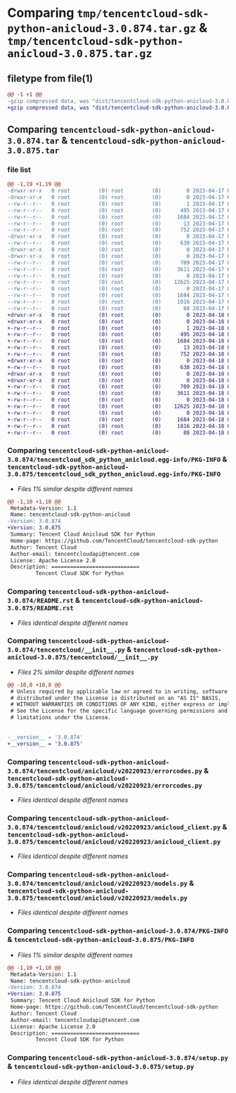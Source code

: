 # Comparing `tmp/tencentcloud-sdk-python-anicloud-3.0.874.tar.gz` & `tmp/tencentcloud-sdk-python-anicloud-3.0.875.tar.gz`

## filetype from file(1)

```diff
@@ -1 +1 @@
-gzip compressed data, was "dist/tencentcloud-sdk-python-anicloud-3.0.874.tar", last modified: Mon Apr 17 00:15:45 2023, max compression
+gzip compressed data, was "dist/tencentcloud-sdk-python-anicloud-3.0.875.tar", last modified: Tue Apr 18 00:20:32 2023, max compression
```

## Comparing `tencentcloud-sdk-python-anicloud-3.0.874.tar` & `tencentcloud-sdk-python-anicloud-3.0.875.tar`

### file list

```diff
@@ -1,19 +1,19 @@
-drwxr-xr-x   0 root         (0) root         (0)        0 2023-04-17 00:15:45.000000 tencentcloud-sdk-python-anicloud-3.0.874/
-drwxr-xr-x   0 root         (0) root         (0)        0 2023-04-17 00:15:45.000000 tencentcloud-sdk-python-anicloud-3.0.874/tencentcloud_sdk_python_anicloud.egg-info/
--rw-r--r--   0 root         (0) root         (0)        1 2023-04-17 00:15:45.000000 tencentcloud-sdk-python-anicloud-3.0.874/tencentcloud_sdk_python_anicloud.egg-info/dependency_links.txt
--rw-r--r--   0 root         (0) root         (0)      495 2023-04-17 00:15:45.000000 tencentcloud-sdk-python-anicloud-3.0.874/tencentcloud_sdk_python_anicloud.egg-info/SOURCES.txt
--rw-r--r--   0 root         (0) root         (0)     1684 2023-04-17 00:15:45.000000 tencentcloud-sdk-python-anicloud-3.0.874/tencentcloud_sdk_python_anicloud.egg-info/PKG-INFO
--rw-r--r--   0 root         (0) root         (0)       13 2023-04-17 00:15:45.000000 tencentcloud-sdk-python-anicloud-3.0.874/tencentcloud_sdk_python_anicloud.egg-info/top_level.txt
--rw-r--r--   0 root         (0) root         (0)      752 2023-04-17 00:15:45.000000 tencentcloud-sdk-python-anicloud-3.0.874/README.rst
-drwxr-xr-x   0 root         (0) root         (0)        0 2023-04-17 00:15:45.000000 tencentcloud-sdk-python-anicloud-3.0.874/tencentcloud/
--rw-r--r--   0 root         (0) root         (0)      630 2023-04-17 00:15:45.000000 tencentcloud-sdk-python-anicloud-3.0.874/tencentcloud/__init__.py
-drwxr-xr-x   0 root         (0) root         (0)        0 2023-04-17 00:15:45.000000 tencentcloud-sdk-python-anicloud-3.0.874/tencentcloud/anicloud/
-drwxr-xr-x   0 root         (0) root         (0)        0 2023-04-17 00:15:45.000000 tencentcloud-sdk-python-anicloud-3.0.874/tencentcloud/anicloud/v20220923/
--rw-r--r--   0 root         (0) root         (0)      709 2023-04-17 00:15:45.000000 tencentcloud-sdk-python-anicloud-3.0.874/tencentcloud/anicloud/v20220923/errorcodes.py
--rw-r--r--   0 root         (0) root         (0)     3611 2023-04-17 00:15:45.000000 tencentcloud-sdk-python-anicloud-3.0.874/tencentcloud/anicloud/v20220923/anicloud_client.py
--rw-r--r--   0 root         (0) root         (0)        0 2023-04-17 00:15:45.000000 tencentcloud-sdk-python-anicloud-3.0.874/tencentcloud/anicloud/v20220923/__init__.py
--rw-r--r--   0 root         (0) root         (0)    12625 2023-04-17 00:15:45.000000 tencentcloud-sdk-python-anicloud-3.0.874/tencentcloud/anicloud/v20220923/models.py
--rw-r--r--   0 root         (0) root         (0)        0 2023-04-17 00:15:45.000000 tencentcloud-sdk-python-anicloud-3.0.874/tencentcloud/anicloud/__init__.py
--rw-r--r--   0 root         (0) root         (0)     1684 2023-04-17 00:15:45.000000 tencentcloud-sdk-python-anicloud-3.0.874/PKG-INFO
--rw-r--r--   0 root         (0) root         (0)     1016 2023-04-17 00:15:45.000000 tencentcloud-sdk-python-anicloud-3.0.874/setup.py
--rw-r--r--   0 root         (0) root         (0)       88 2023-04-17 00:15:45.000000 tencentcloud-sdk-python-anicloud-3.0.874/setup.cfg
+drwxr-xr-x   0 root         (0) root         (0)        0 2023-04-18 00:20:32.000000 tencentcloud-sdk-python-anicloud-3.0.875/
+drwxr-xr-x   0 root         (0) root         (0)        0 2023-04-18 00:20:32.000000 tencentcloud-sdk-python-anicloud-3.0.875/tencentcloud_sdk_python_anicloud.egg-info/
+-rw-r--r--   0 root         (0) root         (0)        1 2023-04-18 00:20:32.000000 tencentcloud-sdk-python-anicloud-3.0.875/tencentcloud_sdk_python_anicloud.egg-info/dependency_links.txt
+-rw-r--r--   0 root         (0) root         (0)      495 2023-04-18 00:20:32.000000 tencentcloud-sdk-python-anicloud-3.0.875/tencentcloud_sdk_python_anicloud.egg-info/SOURCES.txt
+-rw-r--r--   0 root         (0) root         (0)     1684 2023-04-18 00:20:32.000000 tencentcloud-sdk-python-anicloud-3.0.875/tencentcloud_sdk_python_anicloud.egg-info/PKG-INFO
+-rw-r--r--   0 root         (0) root         (0)       13 2023-04-18 00:20:32.000000 tencentcloud-sdk-python-anicloud-3.0.875/tencentcloud_sdk_python_anicloud.egg-info/top_level.txt
+-rw-r--r--   0 root         (0) root         (0)      752 2023-04-18 00:20:32.000000 tencentcloud-sdk-python-anicloud-3.0.875/README.rst
+drwxr-xr-x   0 root         (0) root         (0)        0 2023-04-18 00:20:32.000000 tencentcloud-sdk-python-anicloud-3.0.875/tencentcloud/
+-rw-r--r--   0 root         (0) root         (0)      630 2023-04-18 00:20:32.000000 tencentcloud-sdk-python-anicloud-3.0.875/tencentcloud/__init__.py
+drwxr-xr-x   0 root         (0) root         (0)        0 2023-04-18 00:20:32.000000 tencentcloud-sdk-python-anicloud-3.0.875/tencentcloud/anicloud/
+drwxr-xr-x   0 root         (0) root         (0)        0 2023-04-18 00:20:32.000000 tencentcloud-sdk-python-anicloud-3.0.875/tencentcloud/anicloud/v20220923/
+-rw-r--r--   0 root         (0) root         (0)      709 2023-04-18 00:20:32.000000 tencentcloud-sdk-python-anicloud-3.0.875/tencentcloud/anicloud/v20220923/errorcodes.py
+-rw-r--r--   0 root         (0) root         (0)     3611 2023-04-18 00:20:32.000000 tencentcloud-sdk-python-anicloud-3.0.875/tencentcloud/anicloud/v20220923/anicloud_client.py
+-rw-r--r--   0 root         (0) root         (0)        0 2023-04-18 00:20:32.000000 tencentcloud-sdk-python-anicloud-3.0.875/tencentcloud/anicloud/v20220923/__init__.py
+-rw-r--r--   0 root         (0) root         (0)    12625 2023-04-18 00:20:32.000000 tencentcloud-sdk-python-anicloud-3.0.875/tencentcloud/anicloud/v20220923/models.py
+-rw-r--r--   0 root         (0) root         (0)        0 2023-04-18 00:20:32.000000 tencentcloud-sdk-python-anicloud-3.0.875/tencentcloud/anicloud/__init__.py
+-rw-r--r--   0 root         (0) root         (0)     1684 2023-04-18 00:20:32.000000 tencentcloud-sdk-python-anicloud-3.0.875/PKG-INFO
+-rw-r--r--   0 root         (0) root         (0)     1016 2023-04-18 00:20:32.000000 tencentcloud-sdk-python-anicloud-3.0.875/setup.py
+-rw-r--r--   0 root         (0) root         (0)       88 2023-04-18 00:20:32.000000 tencentcloud-sdk-python-anicloud-3.0.875/setup.cfg
```

### Comparing `tencentcloud-sdk-python-anicloud-3.0.874/tencentcloud_sdk_python_anicloud.egg-info/PKG-INFO` & `tencentcloud-sdk-python-anicloud-3.0.875/tencentcloud_sdk_python_anicloud.egg-info/PKG-INFO`

 * *Files 1% similar despite different names*

```diff
@@ -1,10 +1,10 @@
 Metadata-Version: 1.1
 Name: tencentcloud-sdk-python-anicloud
-Version: 3.0.874
+Version: 3.0.875
 Summary: Tencent Cloud Anicloud SDK for Python
 Home-page: https://github.com/TencentCloud/tencentcloud-sdk-python
 Author: Tencent Cloud
 Author-email: tencentcloudapi@tencent.com
 License: Apache License 2.0
 Description: ============================
         Tencent Cloud SDK for Python
```

### Comparing `tencentcloud-sdk-python-anicloud-3.0.874/README.rst` & `tencentcloud-sdk-python-anicloud-3.0.875/README.rst`

 * *Files identical despite different names*

### Comparing `tencentcloud-sdk-python-anicloud-3.0.874/tencentcloud/__init__.py` & `tencentcloud-sdk-python-anicloud-3.0.875/tencentcloud/__init__.py`

 * *Files 2% similar despite different names*

```diff
@@ -10,8 +10,8 @@
 # Unless required by applicable law or agreed to in writing, software
 # distributed under the License is distributed on an "AS IS" BASIS,
 # WITHOUT WARRANTIES OR CONDITIONS OF ANY KIND, either express or implied.
 # See the License for the specific language governing permissions and
 # limitations under the License.
 
 
-__version__ = '3.0.874'
+__version__ = '3.0.875'
```

### Comparing `tencentcloud-sdk-python-anicloud-3.0.874/tencentcloud/anicloud/v20220923/errorcodes.py` & `tencentcloud-sdk-python-anicloud-3.0.875/tencentcloud/anicloud/v20220923/errorcodes.py`

 * *Files identical despite different names*

### Comparing `tencentcloud-sdk-python-anicloud-3.0.874/tencentcloud/anicloud/v20220923/anicloud_client.py` & `tencentcloud-sdk-python-anicloud-3.0.875/tencentcloud/anicloud/v20220923/anicloud_client.py`

 * *Files identical despite different names*

### Comparing `tencentcloud-sdk-python-anicloud-3.0.874/tencentcloud/anicloud/v20220923/models.py` & `tencentcloud-sdk-python-anicloud-3.0.875/tencentcloud/anicloud/v20220923/models.py`

 * *Files identical despite different names*

### Comparing `tencentcloud-sdk-python-anicloud-3.0.874/PKG-INFO` & `tencentcloud-sdk-python-anicloud-3.0.875/PKG-INFO`

 * *Files 1% similar despite different names*

```diff
@@ -1,10 +1,10 @@
 Metadata-Version: 1.1
 Name: tencentcloud-sdk-python-anicloud
-Version: 3.0.874
+Version: 3.0.875
 Summary: Tencent Cloud Anicloud SDK for Python
 Home-page: https://github.com/TencentCloud/tencentcloud-sdk-python
 Author: Tencent Cloud
 Author-email: tencentcloudapi@tencent.com
 License: Apache License 2.0
 Description: ============================
         Tencent Cloud SDK for Python
```

### Comparing `tencentcloud-sdk-python-anicloud-3.0.874/setup.py` & `tencentcloud-sdk-python-anicloud-3.0.875/setup.py`

 * *Files identical despite different names*

